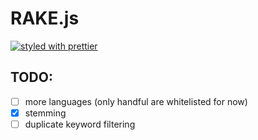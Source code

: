 # RAKE.js

[![styled with prettier](https://img.shields.io/badge/styled_with-prettier-ff69b4.svg)](https://github.com/prettier/prettier)

## TODO:

- [ ] more languages (only handful are whitelisted for now)
- [x] stemming
- [ ] duplicate keyword filtering
